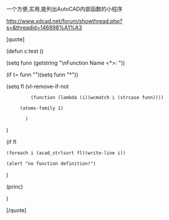 一个方便,实用,能列出AutoCAD内部函数的小程序 
http://www.xdcad.net/forum/showthread.php?s=&threadid=146898%A1%A3
[quote]

(defun c:test ()
  (setq funn (getstring "\nFunction Name <*>: "))
  (if (= funn "")(setq funn "*")) 
  (setq fl (vl-remove-if-not
             (function (lambda (i)(wcmatch i (strcase funn))))
         (atoms-family 1)
           )
  )
  (if fl
    (foreach i (acad_strlsort fl)(write-line i))
    (alert "no function definition!")
  )
  (princ)
)

[/quote]
